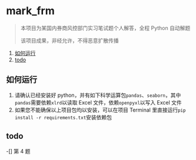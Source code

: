 # mark_frm

> 本项目为某国内券商风控部门实习笔试题个人解答，全程 Python 自动解题
>
> 该项目成果，非经允许，不得恶意扩散传播

1. [如何运行](#如何运行)
2. [todo](#todo)

## 如何运行

1. 请确认已经安装好 python，并有如下科学运算包`pandas`、`seaborn`，其中`pandas`需要依赖`xlrd`以读取 Excel 文件，依赖`openpyxl`以写入 Excel 文件
2. 如果您不能确保以上项目包均以安装，可以在项目 Terminal 里直接运行`pip install -r requirements.txt`安装依赖包

## todo

-[] 第 4 题
